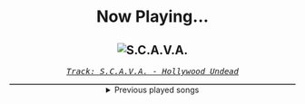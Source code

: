 <div align="center"> 
<h1>Now Playing...</h1>

![S.C.A.V.A.](https://i.scdn.co/image/ab67616d00001e021f267bd335e93b41e56da619)
--
_<samp><a href="https://open.spotify.com/track/2eK7g9jBuTwACNXpV9BUAE">Track: S.C.A.V.A. - Hollywood Undead</a></samp>_

<div style="border: 1px #4B5054 solid"></div>
<details>
  <summary>
    Previous played songs
  </summary>
  <table>
    <thead>
      <tr>
        <th>
          Artist
        </th>
        <th>
          Song
        </th>
        <th>
          Link
        </th>
      </tr>
    </thead>
    <tbody>
      <tr><td>Hollywood Undead</td><td>S.C.A.V.A.</td><td><a href="https://open.spotify.com/track/2eK7g9jBuTwACNXpV9BUAE">https://open.spotify.com/track/2eK7g9jBuTwACNXpV9BUAE</a></td></tr><tr><td>Righteous Vendetta</td><td>Cursed</td><td><a href="https://open.spotify.com/track/2IvoKcmuWBXNywdTrHwxgw">https://open.spotify.com/track/2IvoKcmuWBXNywdTrHwxgw</a></td></tr><tr><td>Adelitas Way</td><td>Notorious</td><td><a href="https://open.spotify.com/track/44m5o2S4MbjQPIz2ShLa5n">https://open.spotify.com/track/44m5o2S4MbjQPIz2ShLa5n</a></td></tr><tr><td>Adept</td><td>At Least Give Me My Dreams Back, You Negligent Whore!</td><td><a href="https://open.spotify.com/track/5YiZqG8WWYLjbhL5v9vbWw">https://open.spotify.com/track/5YiZqG8WWYLjbhL5v9vbWw</a></td></tr><tr><td>Memphis May Fire</td><td>Beneath The Skin - Acoustic</td><td><a href="https://open.spotify.com/track/3mLQeBbhciN9iCsIQ0G30K">https://open.spotify.com/track/3mLQeBbhciN9iCsIQ0G30K</a></td></tr><tr><td>Breaking Benjamin</td><td>Had Enough</td><td><a href="https://open.spotify.com/track/7qc9PaK7JeTgMkLwaXgW0q">https://open.spotify.com/track/7qc9PaK7JeTgMkLwaXgW0q</a></td></tr><tr><td>Breaking Benjamin</td><td>The Diary of Jane - Single Version</td><td><a href="https://open.spotify.com/track/0faXHILILebCGnJBPU6KJJ">https://open.spotify.com/track/0faXHILILebCGnJBPU6KJJ</a></td></tr><tr><td>Nonpoint</td><td>Generation Idiot</td><td><a href="https://open.spotify.com/track/589bxq7vfH9S5xsf6QZYLz">https://open.spotify.com/track/589bxq7vfH9S5xsf6QZYLz</a></td></tr><tr><td>Within Destruction</td><td>Scars</td><td><a href="https://open.spotify.com/track/0oCPNhMYmJ0BA6Zsg6NQiO">https://open.spotify.com/track/0oCPNhMYmJ0BA6Zsg6NQiO</a></td></tr><tr><td>Citizen Soldier</td><td>Irreplaceable</td><td><a href="https://open.spotify.com/track/2xJG9rtER4MyHIy4B6rYjp">https://open.spotify.com/track/2xJG9rtER4MyHIy4B6rYjp</a></td></tr><tr><td>coldrain</td><td>CALLING</td><td><a href="https://open.spotify.com/track/5BJ03eRmkLzu55YOKn4Eb7">https://open.spotify.com/track/5BJ03eRmkLzu55YOKn4Eb7</a></td></tr><tr><td>Like Ghosts</td><td>Iris Vol. II</td><td><a href="https://open.spotify.com/track/796tIGiLs0fcthbrtf0wRS">https://open.spotify.com/track/796tIGiLs0fcthbrtf0wRS</a></td></tr><tr><td>Evergrey</td><td>Blindfolded</td><td><a href="https://open.spotify.com/track/2EewKLJ6e2wOPFiQZXXGPY">https://open.spotify.com/track/2EewKLJ6e2wOPFiQZXXGPY</a></td></tr><tr><td>MOTHICA</td><td>CASUALTY</td><td><a href="https://open.spotify.com/track/3OWxpc6Zguzep0XKWGxDyc">https://open.spotify.com/track/3OWxpc6Zguzep0XKWGxDyc</a></td></tr><tr><td>Until I Wake</td><td>Inside My Head</td><td><a href="https://open.spotify.com/track/6YHWW4yvMjCu8HW5Se29tC">https://open.spotify.com/track/6YHWW4yvMjCu8HW5Se29tC</a></td></tr><tr><td>Deep as Ocean</td><td>Second Circle</td><td><a href="https://open.spotify.com/track/7xK4zeYArpNpd7U2AuclH7">https://open.spotify.com/track/7xK4zeYArpNpd7U2AuclH7</a></td></tr><tr><td>Caliban</td><td>Ascent of the Blessed</td><td><a href="https://open.spotify.com/track/3JMYyEl5CVxJir4o32n31E">https://open.spotify.com/track/3JMYyEl5CVxJir4o32n31E</a></td></tr><tr><td>Beartooth</td><td>Permanently Sealed - Bonus Track</td><td><a href="https://open.spotify.com/track/2KEbK50PjCZKdbaycJkYy1">https://open.spotify.com/track/2KEbK50PjCZKdbaycJkYy1</a></td></tr><tr><td>Motionless In White</td><td>Cyberhex</td><td><a href="https://open.spotify.com/track/2vNUATEUKbavRo2gMjHs2S">https://open.spotify.com/track/2vNUATEUKbavRo2gMjHs2S</a></td></tr><tr><td>Jonathan Young</td><td>Spongebob Squarepants</td><td><a href="https://open.spotify.com/track/6uOfi7RW7ce73jdj1e7TG2">https://open.spotify.com/track/6uOfi7RW7ce73jdj1e7TG2</a></td></tr>
    </tbody>
  </table>
</details>

</div>
